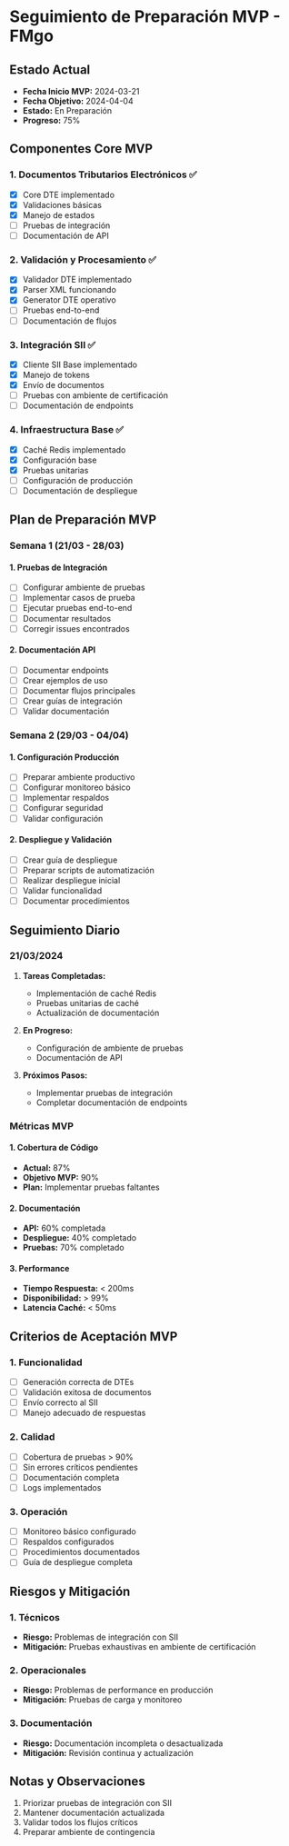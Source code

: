 # Seguimiento de Preparación MVP - FMgo

## Estado Actual
- **Fecha Inicio MVP:** 2024-03-21
- **Fecha Objetivo:** 2024-04-04
- **Estado:** En Preparación
- **Progreso:** 75%

## Componentes Core MVP

### 1. Documentos Tributarios Electrónicos ✅
- [x] Core DTE implementado
- [x] Validaciones básicas
- [x] Manejo de estados
- [ ] Pruebas de integración
- [ ] Documentación de API

### 2. Validación y Procesamiento ✅
- [x] Validador DTE implementado
- [x] Parser XML funcionando
- [x] Generator DTE operativo
- [ ] Pruebas end-to-end
- [ ] Documentación de flujos

### 3. Integración SII ✅
- [x] Cliente SII Base implementado
- [x] Manejo de tokens
- [x] Envío de documentos
- [ ] Pruebas con ambiente de certificación
- [ ] Documentación de endpoints

### 4. Infraestructura Base ✅
- [x] Caché Redis implementado
- [x] Configuración base
- [x] Pruebas unitarias
- [ ] Configuración de producción
- [ ] Documentación de despliegue

## Plan de Preparación MVP

### Semana 1 (21/03 - 28/03)

#### 1. Pruebas de Integración
- [ ] Configurar ambiente de pruebas
- [ ] Implementar casos de prueba
- [ ] Ejecutar pruebas end-to-end
- [ ] Documentar resultados
- [ ] Corregir issues encontrados

#### 2. Documentación API
- [ ] Documentar endpoints
- [ ] Crear ejemplos de uso
- [ ] Documentar flujos principales
- [ ] Crear guías de integración
- [ ] Validar documentación

### Semana 2 (29/03 - 04/04)

#### 1. Configuración Producción
- [ ] Preparar ambiente productivo
- [ ] Configurar monitoreo básico
- [ ] Implementar respaldos
- [ ] Configurar seguridad
- [ ] Validar configuración

#### 2. Despliegue y Validación
- [ ] Crear guía de despliegue
- [ ] Preparar scripts de automatización
- [ ] Realizar despliegue inicial
- [ ] Validar funcionalidad
- [ ] Documentar procedimientos

## Seguimiento Diario

### 21/03/2024
1. **Tareas Completadas:**
   - Implementación de caché Redis
   - Pruebas unitarias de caché
   - Actualización de documentación

2. **En Progreso:**
   - Configuración de ambiente de pruebas
   - Documentación de API

3. **Próximos Pasos:**
   - Implementar pruebas de integración
   - Completar documentación de endpoints

### Métricas MVP

#### 1. Cobertura de Código
- **Actual:** 87%
- **Objetivo MVP:** 90%
- **Plan:** Implementar pruebas faltantes

#### 2. Documentación
- **API:** 60% completada
- **Despliegue:** 40% completado
- **Pruebas:** 70% completado

#### 3. Performance
- **Tiempo Respuesta:** < 200ms
- **Disponibilidad:** > 99%
- **Latencia Caché:** < 50ms

## Criterios de Aceptación MVP

### 1. Funcionalidad
- [ ] Generación correcta de DTEs
- [ ] Validación exitosa de documentos
- [ ] Envío correcto al SII
- [ ] Manejo adecuado de respuestas

### 2. Calidad
- [ ] Cobertura de pruebas > 90%
- [ ] Sin errores críticos pendientes
- [ ] Documentación completa
- [ ] Logs implementados

### 3. Operación
- [ ] Monitoreo básico configurado
- [ ] Respaldos configurados
- [ ] Procedimientos documentados
- [ ] Guía de despliegue completa

## Riesgos y Mitigación

### 1. Técnicos
- **Riesgo:** Problemas de integración con SII
- **Mitigación:** Pruebas exhaustivas en ambiente de certificación

### 2. Operacionales
- **Riesgo:** Problemas de performance en producción
- **Mitigación:** Pruebas de carga y monitoreo

### 3. Documentación
- **Riesgo:** Documentación incompleta o desactualizada
- **Mitigación:** Revisión continua y actualización

## Notas y Observaciones
1. Priorizar pruebas de integración con SII
2. Mantener documentación actualizada
3. Validar todos los flujos críticos
4. Preparar ambiente de contingencia 